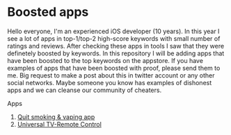 # Boosted apps
Hello everyone, I'm an experienced iOS developer (10 years). In this year I see a lot of apps in top-1/top-2 high-score keywords with small number of ratings and reviews. After checking these apps in tools I saw that they were definetely boosted by keywords.  In this repository I will be adding apps that have been boosted to the top keywords on the appstore. If you have examples of apps that have been boosted with proof, please send them to me.  Big request to make a post about this in twitter account or any other social networks. Maybe someone you know has examples of dishonest apps and we can cleanse our community of cheaters.

Apps
 
1. [Quit smoking & vaping app](https://github.com/appsdetective/boosted_apps/wiki/Quit-Smoking)
2. [Universal TV-Remote Control](https://github.com/appsdetective/boosted_apps/wiki/Universal-TV)
